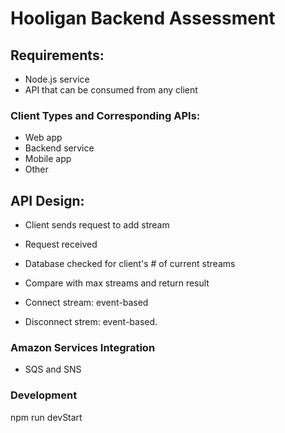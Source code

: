 # Hooligan Backend Assessment

## Requirements:
- Node.js service
- API that can be consumed from any client

### Client Types and Corresponding APIs:
- Web app
- Backend service
- Mobile app
- Other

## API Design:
- Client sends request to add stream
- Request received
- Database checked for client's # of current streams
- Compare with max streams and return result

- Connect stream: event-based

- Disconnect strem: event-based.

### Amazon Services Integration
- SQS and SNS

### Development
npm run devStart